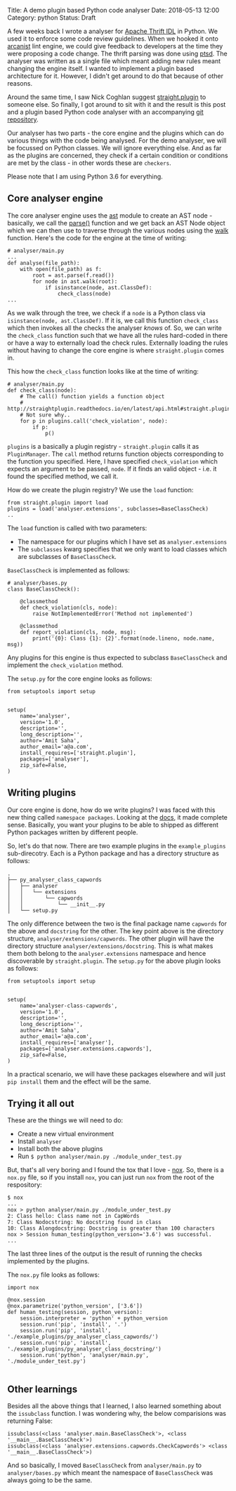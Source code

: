 Title: A demo plugin based Python code analyser
Date: 2018-05-13 12:00
Category: python
Status: Draft

A few weeks back I wrote a analyser for [Apache Thrift IDL](https://thrift.apache.org/) in Python. We used it to enforce
some code review guidelines. When we hooked it onto [arcanist](https://secure.phabricator.com/book/phabricator/article/arcanist/) lint engine, we could give feedback to developers
at the time they were proposing a code change. The thrift parsing was done using [ptsd](https://github.com/wickman/ptsd).
The analyser was written as a single file which meant adding new rules meant changing the engine itself. I wanted to implement
a plugin based architecture for it. However, I didn't get around to do that because of other reasons.

Around the same time, I saw Nick Coghlan suggest [straight.plugin](http://straightplugin.readthedocs.io/en/latest/) to someone
else. So finally, I got around to sit with it and the result is this post and a plugin based
Python code analyser with an accompanying [git repository](https://github.com/amitsaha/py_analyser).

Our analyser has two parts - the core engine and the plugins which can do various things with the code being analysed. For
the demo analyser, we will be focussed on Python classes. We will ignore everything else. And as far as the plugins
are concerned, they check if a certain condition or conditions are met by the class - in other words these are
`checkers`.

Please note that I am using Python 3.6 for everything.

## Core analyser engine

The core analyser engine uses the [ast](https://docs.python.org/3/library/ast.html) module to create an AST node - 
basically, we call the [parse()](https://docs.python.org/3/library/ast.html#ast.parse) function
and we get back an AST Node object which we can then use to traverse through the various nodes using the
[walk](https://docs.python.org/3/library/ast.html#ast.walk) function. Here's the code for the engine at the time of
writing:

```
# analyser/main.py
...
def analyse(file_path):
    with open(file_path) as f:
        root = ast.parse(f.read())
        for node in ast.walk(root):
            if isinstance(node, ast.ClassDef):
                check_class(node)
...
```

As we walk through the tree, we check if a `node` is a Python class via `isinstance(node, ast.ClassDef)`. If it is,
we call this function `check_class` which then invokes all the checks the analyser *knows* of. So, we can write the
`check_class` function such that we have all the rules hard-coded in there or have a way to externally load the check
rules. Externally loading the rules without having to change the core engine is where `straight.plugin` comes in.

This how the `check_class` function looks like at the time of writing:

```
# analyser/main.py
def check_class(node):
    # The call() function yields a function object
    # http://straightplugin.readthedocs.io/en/latest/api.html#straight.plugin.manager.PluginManager.call
    # Not sure why..
    for p in plugins.call('check_violation', node):
        if p:
            p()
```

`plugins` is a basically a plugin registry - `straight.plugin` calls it as `PluginManager`. The `call` method
returns function objects corresponding to the function you specified. Here, I have specified `check_violation`
which expects an argument to be passed, `node`. If it finds an valid object - i.e. it found the specified
method, we call it.

How do we create the plugin registry? We use the `load` function:

```
from straight.plugin import load
plugins = load('analyser.extensions', subclasses=BaseClassCheck)
..
```

The `load` function is called with two parameters:

- The namespace for our plugins which I have set as `analyser.extensions`
- The `subclasses` kwarg specifies that we only want to load classes which are subclasses of `BaseClassCheck`.

`BaseClassCheck` is implemented as follows:


```
# analyser/bases.py
class BaseClassCheck():

    @classmethod
    def check_violation(cls, node):
        raise NotImplementedError('Method not implemented')
    
    @classmethod
    def report_violation(cls, node, msg):
        print('{0}: Class {1}: {2}'.format(node.lineno, node.name, msg))

```

Any plugins for this engine is thus expected to subclass `BaseClassCheck` and implement the `check_violation`
method.

The `setup.py` for the core engine looks as follows:

```
from setuptools import setup


setup(
    name='analyser',
    version='1.0',
    description='',
    long_description='',
    author='Amit Saha',
    author_email='a@a.com',
    install_requires=['straight.plugin'],
    packages=['analyser'],
    zip_safe=False,
)

```

## Writing plugins

Our core engine is done, how do we write plugins? I was faced with this new thing called `namespace packages`.
Looking at the [docs](https://packaging.python.org/guides/packaging-namespace-packages/), it made complete sense.
Basically, you want your plugins to be able to shipped as different Python packages written by different people.

So, let's do that now. There are two example plugins in the `example_plugins` sub-direcotry. Each is a Python package
and has a directory structure as follows:

```
.
├── py_analyser_class_capwords
│   ├── analyser
│   │   └── extensions
│   │       └── capwords
│   │           └── __init__.py
│   └── setup.py
```

The only difference between the two is the final package name `capwords` for the above and `docstring` for the other.
The key point above is the directory structure, `analyser/extensions/capwords`. The other plugin will have the directory
structure `analyser/extensions/docstring`. This is what makes them both belong to the `analyser.extensions` namespace and
hence discoverable by `straight.plugin`. The `setup.py` for the above plugin looks as follows:

```
from setuptools import setup


setup(
    name='analyser-class-capwords',
    version='1.0',
    description='',
    long_description='',
    author='Amit Saha',
    author_email='a@a.com',
    install_requires=['analyser'],
    packages=['analyser.extensions.capwords'],
    zip_safe=False,
)

```

In a practical scenario, we will have these packages elsewhere and will just `pip install` them and the effect
will be the same.

## Trying it all out

These are the things we will need to do:

- Create a new virtual environment
- Install `analyser`
- Install both the above plugins
- Run `$ python analyser/main.py ./module_under_test.py`


But, that's all very boring and I found the tox that I love - [nox](http://nox.readthedocs.io/).
So, there is a `nox.py` file, so if you install `nox`, you can just run `nox` from the root of the respository:

```
$ nox 
...
nox > python analyser/main.py ./module_under_test.py
2: Class hello: Class name not in CapWords
7: Class Nodocstring: No docstring found in class
10: Class Alongdocstring: Docstring is greater than 100 characters
nox > Session human_testing(python_version='3.6') was successful.
...
```

The last three lines of the output is the result of running the checks implemented by the plugins.


The `nox.py` file looks as follows:

```
import nox

@nox.session
@nox.parametrize('python_version', ['3.6'])
def human_testing(session, python_version):
    session.interpreter = 'python' + python_version
    session.run('pip', 'install', '.')
    session.run('pip', 'install', './example_plugins/py_analyser_class_capwords/')
    session.run('pip', 'install', './example_plugins/py_analyser_class_docstring/')
    session.run('python', 'analyser/main.py', './module_under_test.py')
 
```
## Other learnings

Besides all the above things that I learned, I also learned something about the `issubclass` function.
I was wondering why, the below comparisions was returning False:

```
issubclass(<class 'analyser.main.BaseClassCheck'>, <class '__main__.BaseClassCheck'>)
issubclass(<class 'analyser.extensions.capwords.CheckCapwords'> <class '__main__.BaseClassCheck'>)
```

And so basically, I moved `BaseClassCheck` from `analyser/main.py` to `analyser/bases.py` which meant
the namespace of `BaseClassCheck` was always going to be the same.


